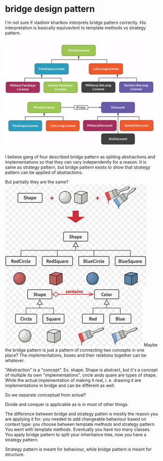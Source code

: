 # bridge design pattern

I'm not sure if vladimir kharikov interprets bridge pattern correctly. His interpretation is basically equivavlent to template methods vs strategy pattern.

![](attachments/2021-07-29-13-42-56.png)
![](attachments/2021-07-29-13-43-12.png)

I believe gang of four described bridge pattern as spliting abstractions and implementations so that they can vary independently for a reason. It is same as strategy pattern, but bridge pattern exists to show that strategy pattern can be applied of abstractions.

But partially they are the same? 
![](attachments/2021-07-29-16-04-35.png)
![](attachments/2021-07-29-15-54-47.png)
Maybe the bridge pattern is just a pattern of connecting two concepts in one place? The implementations, boxes and their relations together can be whatever.

"Abstraction" is a "concept". Ex. shape. Shape is abstract, but it's a concept of multiple its own "implementations", circle ands quare are types of shape. While the actual implementation of making it real, i. e. drawing it are implementations in bridge and can be different as well.

So we separate conceptual from actual?

Divide and conquer is applicable as is in most of other things. 

The difference between bridge and strategy patten is mostly the reason you are applying it for:
you needed to add changeable behaviour based on context type: you choose between template methods and strategy pattern. You went with template methods. Eventually you have too many classes. You apply bridge pattern to split your inheritance tree, now you have a strategy pattern.

Strategy pattern is meant for behaviour, while bridge pattern is meant for structure.
